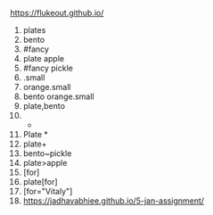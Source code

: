 https://flukeout.github.io/

1. plates
2. bento
3. #fancy
4. plate apple
5. #fancy pickle
6. .small
7. orange.small
8. bento orange.small
9. plate,bento
10. *
11. Plate *
12. plate+
13. bento~pickle
14. plate>apple
27. [for]
28. plate[for]
29. [for="Vitaly"]
30.  https://jadhavabhiee.github.io/5-jan-assignment/
